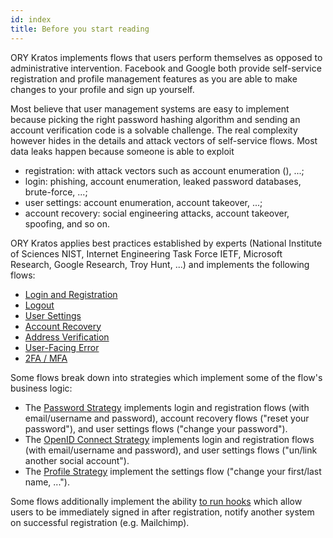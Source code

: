 ```yaml
---
id: index
title: Before you start reading
---
```


ORY Kratos implements flows that users perform themselves as opposed to
administrative intervention. Facebook and Google both provide self-service
registration and profile management features as you are able to make changes to
your profile and sign up yourself.

Most believe that user management systems are easy to implement because picking
the right password hashing algorithm and sending an account verification code is
a solvable challenge. The real complexity however hides in the details and
attack vectors of self-service flows. Most data leaks happen because someone is
able to exploit

- registration: with attack vectors such as account enumeration (), ...;
- login: phishing, account enumeration, leaked password databases, brute-force,
  ...;
- user settings: account enumeration, account takeover, ...;
- account recovery: social engineering attacks, account takeover, spoofing, and
  so on.

ORY Kratos applies best practices established by experts (National Institute of
Sciences NIST, Internet Engineering Task Force IETF, Microsoft Research, Google
Research, Troy Hunt, ...) and implements the following flows:

- [Login and Registration](flows/user-login-user-registration.mdx)
- [Logout](flows/user-logout.md)
- [User Settings](flows/user-settings-profile-management.mdx)
- [Account Recovery](flows/password-reset-account-recovery.md)
- [Address Verification](flows/verify-email-account-activation.mdx)
- [User-Facing Error](flows/user-facing-errors.md)
- [2FA / MFA](flows/2fa-mfa-multi-factor-authentication.md)

Some flows break down into strategies which implement some of the flow's
business logic:

- The [Password Strategy](strategies/username-email-password.md) implements
  login and registration flows (with email/username and password), account
  recovery flows ("reset your password"), and user settings flows ("change your
  password").
- The
  [OpenID Connect Strategy](strategies/openid-connect-social-sign-in-oauth2.md)
  implements login and registration flows (with email/username and password),
  and user settings flows ("un/link another social account").
- The [Profile Strategy](strategies/user-settings-profile.md) implement the settings flow
  ("change your first/last name, ...").

Some flows additionally implement the ability [to run hooks](hooks/index.mdx) which allow users
to be immediately signed in after registration, notify another system on
successful registration (e.g. Mailchimp).
